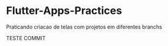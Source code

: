 # Flutter-Apps-Practices
Praticando criacao de telas com projetos em diferentes branchs


TESTE COMMIT
